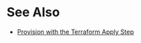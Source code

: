 # See Also

* [Provision with the Terraform Apply Step](run-a-terraform-plan-with-the-terraform-apply-step.md)

